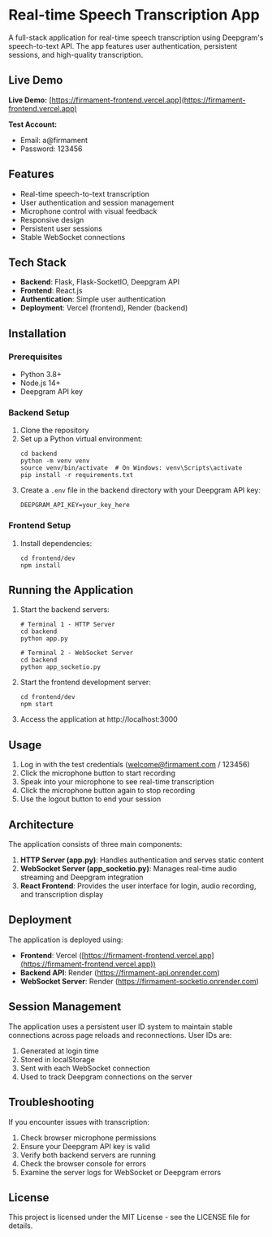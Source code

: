 # Real-time Speech Transcription App

A full-stack application for real-time speech transcription using Deepgram's speech-to-text API. The app features user authentication, persistent sessions, and high-quality transcription.

## Live Demo

**Live Demo:** [https://firmament-frontend.vercel.app](https://firmament-frontend.vercel.app)

**Test Account:**
- Email: a@firmament
- Password: 123456

## Features

- Real-time speech-to-text transcription
- User authentication and session management
- Microphone control with visual feedback
- Responsive design
- Persistent user sessions
- Stable WebSocket connections

## Tech Stack

- **Backend**: Flask, Flask-SocketIO, Deepgram API
- **Frontend**: React.js
- **Authentication**: Simple user authentication
- **Deployment**: Vercel (frontend), Render (backend)

## Installation

### Prerequisites

- Python 3.8+
- Node.js 14+
- Deepgram API key

### Backend Setup

1. Clone the repository
2. Set up a Python virtual environment:
   ```
   cd backend
   python -m venv venv
   source venv/bin/activate  # On Windows: venv\Scripts\activate
   pip install -r requirements.txt
   ```
3. Create a `.env` file in the backend directory with your Deepgram API key:
   ```
   DEEPGRAM_API_KEY=your_key_here
   ```

### Frontend Setup

1. Install dependencies:
   ```
   cd frontend/dev
   npm install
   ```

## Running the Application

1. Start the backend servers:
   ```
   # Terminal 1 - HTTP Server
   cd backend
   python app.py
   
   # Terminal 2 - WebSocket Server
   cd backend
   python app_socketio.py
   ```

2. Start the frontend development server:
   ```
   cd frontend/dev
   npm start
   ```

3. Access the application at http://localhost:3000

## Usage

1. Log in with the test credentials (welcome@firmament.com / 123456)
2. Click the microphone button to start recording
3. Speak into your microphone to see real-time transcription
4. Click the microphone button again to stop recording
5. Use the logout button to end your session

## Architecture

The application consists of three main components:

1. **HTTP Server (app.py)**: Handles authentication and serves static content
2. **WebSocket Server (app_socketio.py)**: Manages real-time audio streaming and Deepgram integration
3. **React Frontend**: Provides the user interface for login, audio recording, and transcription display

## Deployment

The application is deployed using:
- **Frontend**: Vercel ([https://firmament-frontend.vercel.app](https://firmament-frontend.vercel.app))
- **Backend API**: Render (https://firmament-api.onrender.com)
- **WebSocket Server**: Render (https://firmament-socketio.onrender.com)

## Session Management

The application uses a persistent user ID system to maintain stable connections across page reloads and reconnections. User IDs are:

1. Generated at login time
2. Stored in localStorage
3. Sent with each WebSocket connection
4. Used to track Deepgram connections on the server

## Troubleshooting

If you encounter issues with transcription:

1. Check browser microphone permissions
2. Ensure your Deepgram API key is valid
3. Verify both backend servers are running
4. Check the browser console for errors
5. Examine the server logs for WebSocket or Deepgram errors

## License

This project is licensed under the MIT License - see the LICENSE file for details.
